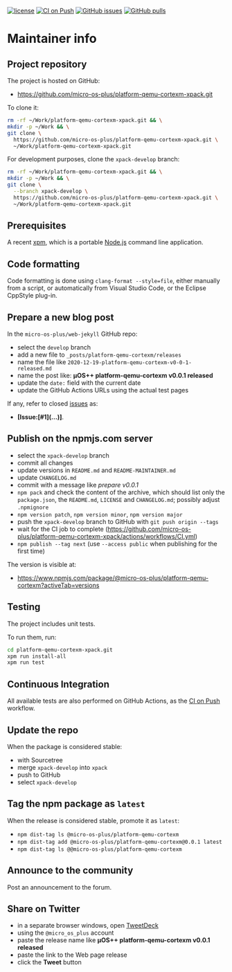 [![license](https://img.shields.io/github/license/micro-os-plus/platform-qemu-cortexm-xpack)](https://github.com/micro-os-plus/platform-qemu-cortexm-xpack/blob/xpack/LICENSE)
[![CI on Push](https://github.com/micro-os-plus/platform-qemu-cortexm-xpack/workflows/CI%20on%20Push/badge.svg)](https://github.com/micro-os-plus/platform-qemu-cortexm-xpack/actions?query=workflow%3A%22CI+on+Push%22)
[![GitHub issues](https://img.shields.io/github/issues/micro-os-plus/platform-qemu-cortexm-xpack.svg)](https://github.com/micro-os-plus/platform-qemu-cortexm-xpack/issues/)
[![GitHub pulls](https://img.shields.io/github/issues-pr/micro-os-plus/platform-qemu-cortexm-xpack.svg)](https://github.com/micro-os-plus/platform-qemu-cortexm-xpack/pulls)

# Maintainer info

## Project repository

The project is hosted on GitHub:

- <https://github.com/micro-os-plus/platform-qemu-cortexm-xpack.git>

To clone it:

```sh
rm -rf ~/Work/platform-qemu-cortexm-xpack.git && \
mkdir -p ~/Work && \
git clone \
  https://github.com/micro-os-plus/platform-qemu-cortexm-xpack.git \
  ~/Work/platform-qemu-cortexm-xpack.git
```

For development purposes, clone the `xpack-develop` branch:

```sh
rm -rf ~/Work/platform-qemu-cortexm-xpack.git && \
mkdir -p ~/Work && \
git clone \
  --branch xpack-develop \
  https://github.com/micro-os-plus/platform-qemu-cortexm-xpack.git \
  ~/Work/platform-qemu-cortexm-xpack.git
```

## Prerequisites

A recent [xpm](https://xpack.github.io/xpm/), which is a portable
[Node.js](https://nodejs.org/) command line application.

## Code formatting

Code formatting is done using `clang-format --style=file`, either manually
from a script, or automatically from Visual Studio Code, or the Eclipse
CppStyle plug-in.

## Prepare a new blog post

In the `micro-os-plus/web-jekyll` GitHub repo:

- select the `develop` branch
- add a new file to `_posts/platform-qemu-cortexm/releases`
- name the file like `2020-12-19-platform-qemu-cortexm-v0-0-1-released.md`
- name the post like: **µOS++ platform-qemu-cortexm v0.0.1 released**
- update the `date:` field with the current date
- update the GitHub Actions URLs using the actual test pages

If any, refer to closed
[issues](https://github.com/micro-os-plus/platform-qemu-cortexm-xpack/issues/)
as:

- **[Issue:\[#1\]\(...\)]**.

## Publish on the npmjs.com server

- select the `xpack-develop` branch
- commit all changes
- update versions in `README.md` and `README-MAINTAINER.md`
- update `CHANGELOG.md`
- commit with a message like _prepare v0.0.1_
- `npm pack` and check the content of the archive, which should list
  only the `package.json`, the `README.md`, `LICENSE` and `CHANGELOG.md`;
  possibly adjust `.npmignore`
- `npm version patch`, `npm version minor`, `npm version major`
- push the `xpack-develop` branch to GitHub with `git push origin --tags`
- wait for the CI job to complete
  (<https://github.com/micro-os-plus/platform-qemu-cortexm-xpack/actions/workflows/CI.yml>)
- `npm publish --tag next` (use `--access public` when publishing for
  the first time)

The version is visible at:

- <https://www.npmjs.com/package/@micro-os-plus/platform-qemu-cortexm?activeTab=versions>

## Testing

The project includes unit tests.

To run them, run:

```sh
cd platform-qemu-cortexm-xpack.git
xpm run install-all
xpm run test
```

## Continuous Integration

All available tests are also performed on GitHub Actions, as the
[CI on Push](https://github.com/micro-os-plus/platform-qemu-cortexm-xpack/actions?query=workflow%3A%22CI+on+Push%22)
workflow.

## Update the repo

When the package is considered stable:

- with Sourcetree
- merge `xpack-develop` into `xpack`
- push to GitHub
- select `xpack-develop`

## Tag the npm package as `latest`

When the release is considered stable, promote it as `latest`:

- `npm dist-tag ls @micro-os-plus/platform-qemu-cortexm`
- `npm dist-tag add @micro-os-plus/platform-qemu-cortexm@0.0.1 latest`
- `npm dist-tag ls @@micro-os-plus/platform-qemu-cortexm`

## Announce to the community

Post an announcement to the forum.

## Share on Twitter

- in a separate browser windows, open [TweetDeck](https://tweetdeck.twitter.com/)
- using the `@micro_os_plus` account
- paste the release name like **µOS++ platform-qemu-cortexm v0.0.1 released**
- paste the link to the Web page release
- click the **Tweet** button
